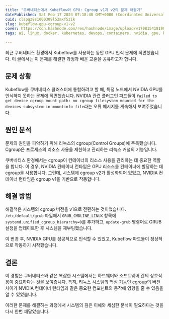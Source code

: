```yaml
---
title: "쿠버네티스에서 Kubeflow와 GPU: Cgroup v1과 v2의 문제 해결기"
datePublished: Sat Feb 17 2024 07:18:40 GMT+0000 (Coordinated Universal Time)
cuid: clspqz8s1000309l52mxf5zik
slug: kubeflow-gpu-cgroup-v1-v2
cover: https://cdn.hashnode.com/res/hashnode/image/upload/v1708154181908/ef5a6ff3-9c2e-4658-9389-f8dc190e308d.webp
tags: ai, linux, docker, kubernetes, devops, containers, nvidia, gpu, kubeflow, containerd, system-administration, cgroups, tech-tutorial

---
```


최근 쿠버네티스 환경에서 Kubeflow를 사용하는 동안 GPU 인식 문제에 직면했습니다. 이 글에서는 이 문제를 해결한 과정과 배운 교훈을 공유하고자 합니다.

## 문제 상황

Kubeflow를 쿠버네티스 클러스터에 통합하려고 할 때, 특정 노드에서 NVIDIA GPU를 인식하지 못하는 문제에 직면했습니다. NVIDIA 관련 플러그인 파드들이 `failed to get device cgroup mount path: no cgroup filesystem mounted for the devices subsystem in mountinfo file`라는 오류 메시지를 계속해서 보여주었습니다.

## 원인 분석

문제의 원인을 파악하기 위해 리눅스의 cgroup(Control Groups)에 주목했습니다. Cgroup은 프로세스의 리소스 사용을 제한하고 관리하는 리눅스 커널의 기능입니다.

쿠버네티스 환경에서는 cgroup이 컨테이너의 리소스 사용을 관리하는 데 중요한 역할을 합니다. 이 경우, NVIDIA 컨테이너 런타임은 GPU 리소스를 컨테이너에 할당하는 데 cgroup을 사용합니다. 그런데, 시스템에 cgroup v2가 활성화되어 있었고, NVIDIA 컨테이너 런타임은 cgroup v1을 기반으로 작동합니다.

## 해결 방법

해결책은 시스템의 cgroup 버전을 v1으로 전환하는 것이었습니다. `/etc/default/grub` 파일에서 `GRUB_CMDLINE_LINUX` 항목에 `systemd.unified_cgroup_hierarchy=0`를 추가하고, `update-grub` 명령어로 GRUB 설정을 업데이트한 후 시스템을 재부팅했습니다.

이 변경 후, NVIDIA GPU를 성공적으로 인식할 수 있었고, Kubeflow 파드들이 정상적으로 작동하기 시작했습니다.

## 결론

이 경험은 쿠버네티스와 같은 복잡한 시스템에서는 하드웨어와 소프트웨어 간의 상호작용이 중요하다는 것을 보여줍니다. 특히, 리눅스 시스템의 핵심 기능인 cgroup의 버전 차이가 NVIDIA 컨테이너 런타임과 같은 중요한 컴포넌트의 동작에 영향을 줄 수 있음을 알 수 있었습니다.

이러한 문제를 해결하는 과정에서 시스템의 깊은 이해와 세심한 분석이 필요하다는 것을 다시 한번 깨달았습니다.